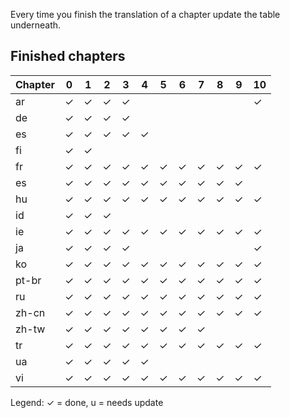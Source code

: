 Every time you finish the translation of a chapter update the table underneath.

## Finished chapters

|Chapter| 0 | 1 | 2 | 3 | 4 | 5 | 6 | 7 | 8 | 9 | 10 |
|------|---|---|---|---|---|---|---|---|---|---|----|
|ar    | ✓ | ✓ | ✓ | ✓ |   |   |   |   |   |   | ✓  |
|de    | ✓ | ✓ | ✓ | ✓ |   |   |   |   |   |   |    |
|es    | ✓ | ✓ | ✓ | ✓ | ✓ |   |   |   |   |   |    |
|fi    | ✓ | ✓ |   |   |   |   |   |   |   |   |    |
|fr    | ✓ | ✓ | ✓ | ✓ | ✓ | ✓ | ✓ | ✓ | ✓ | ✓ | ✓  |
|es    | ✓ | ✓ | ✓ | ✓ | ✓ | ✓ | ✓ | ✓ | ✓ | ✓ |    |
|hu    | ✓ | ✓ | ✓ | ✓ | ✓ | ✓ | ✓ | ✓ | ✓ | ✓ | ✓  |
|id    | ✓ | ✓ | ✓ |   |   |   |   |   |   |   |    |
|ie    | ✓ | ✓ | ✓ | ✓ | ✓ | ✓ | ✓ | ✓ | ✓ | ✓ | ✓  |
|ja    | ✓ | ✓ | ✓ | ✓ |   |   |   |   |   |   | ✓  |
|ko    | ✓ | ✓ | ✓ | ✓ | ✓ | ✓ | ✓ | ✓ | ✓ | ✓ | ✓  |
|pt-br | ✓ | ✓ | ✓ | ✓ | ✓ | ✓ | ✓ | ✓ | ✓ | ✓ | ✓  |
|ru    | ✓ | ✓ | ✓ | ✓ | ✓ | ✓ | ✓ | ✓ | ✓ | ✓ | ✓  |
|zh-cn | ✓ | ✓ | ✓ | ✓ | ✓ | ✓ | ✓ | ✓ | ✓ | ✓ | ✓  |
|zh-tw | ✓ | ✓ | ✓ | ✓ | ✓ | ✓ | ✓ | ✓ |   |   |    |
|tr    | ✓ | ✓ | ✓ | ✓ | ✓ | ✓ | ✓ | ✓ | ✓ | ✓ | ✓  |
|ua    | ✓ | ✓ | ✓ | ✓ | ✓ |   |   |   |   |   |    |
|vi    | ✓ | ✓ | ✓ | ✓ | ✓ | ✓ | ✓ | ✓ | ✓ | ✓ | ✓  |


Legend: ✓ = done, u = needs update
